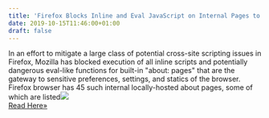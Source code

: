```yaml
---
title: 'Firefox Blocks Inline and Eval JavaScript on Internal Pages to Prevent Injection Attacks'
date: 2019-10-15T11:46:00+01:00
draft: false
---
```


In an effort to mitigate a large class of potential cross-site scripting issues in Firefox, Mozilla has blocked execution of all inline scripts and potentially dangerous eval-like functions for built-in "about: pages" that are the gateway to sensitive preferences, settings, and statics of the browser. Firefox browser has 45 such internal locally-hosted about pages, some of which are listed![](http://feeds.feedburner.com/~r/TheHackersNews/~4/Ru9Q3eYJaHE)  
[Read Here»](https://thehackernews.com/2019/10/firefox-javascript-injection.html)